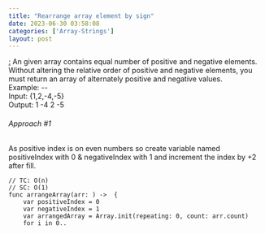 ```yaml
---
title: "Rearrange array element by sign"
date: 2023-06-30 03:58:08
categories: ['Array-Strings']
layout: post
---
```


<!-- wp:paragraph -->
<a href="https://leetcode.com/problems/rearrange-array-elements-by-sign/description/" target="_blank" rel="noopener" title="">:</a> An given array contains equal number of positive and negative elements. Without altering the relative order of positive and negative elements, you must return an array of alternately positive and negative values.<br>Example: --<br>Input:  {1,2,-4,-5}<br>Output: 1 -4 2 -5


<!-- /wp:paragraph -->

<!-- wp:heading {"level":6} -->
<h6 class="wp-block-heading">Approach #1 </h6>
<!-- /wp:heading -->

<!-- wp:paragraph -->
As positive index is on even numbers so create variable named positiveIndex with 0 & negativeIndex with 1 and increment the index by +2 after fill.


<!-- /wp:paragraph -->

<!-- wp:code -->
<pre class="wp-block-code"><code lang="swift" class="language-swift">// TC: O(n)
// SC: O(1)
func arrangeArray(arr: ) ->  {
    var positiveIndex = 0
    var negativeIndex = 1
    var arrangedArray = Array.init(repeating: 0, count: arr.count)
    for i in 0..<arr.count {
        if arr < 0 {
            arrangedArray = arr;
            negativeIndex += 2;
        } else {
            arrangedArray = arr;
            positiveIndex += 2;
        }
    }
    return arrangedArray
}

var mixArray = 
let opArrangedArr = arrangeArray(arr: mixArray)
print("The op Arranged Arr  is:", opArrangedArr)// </code></pre>
<!-- /wp:code -->